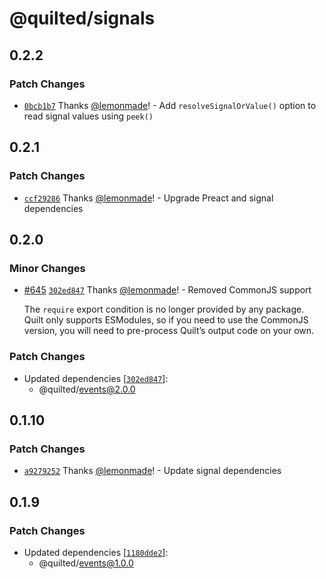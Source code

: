 # @quilted/signals

## 0.2.2

### Patch Changes

- [`0bcb1b7`](https://github.com/lemonmade/quilt/commit/0bcb1b7ccc37e4768f242b2d343f5fd0134c1573) Thanks [@lemonmade](https://github.com/lemonmade)! - Add `resolveSignalOrValue()` option to read signal values using `peek()`

## 0.2.1

### Patch Changes

- [`ccf29286`](https://github.com/lemonmade/quilt/commit/ccf2928633719c38b30cd3712fe132c6bd5fd2a0) Thanks [@lemonmade](https://github.com/lemonmade)! - Upgrade Preact and signal dependencies

## 0.2.0

### Minor Changes

- [#645](https://github.com/lemonmade/quilt/pull/645) [`302ed847`](https://github.com/lemonmade/quilt/commit/302ed8479f9c035ef39d48137de958dba50690ca) Thanks [@lemonmade](https://github.com/lemonmade)! - Removed CommonJS support

  The `require` export condition is no longer provided by any package. Quilt only supports ESModules, so if you need to use the CommonJS version, you will need to pre-process Quilt’s output code on your own.

### Patch Changes

- Updated dependencies [[`302ed847`](https://github.com/lemonmade/quilt/commit/302ed8479f9c035ef39d48137de958dba50690ca)]:
  - @quilted/events@2.0.0

## 0.1.10

### Patch Changes

- [`a9279252`](https://github.com/lemonmade/quilt/commit/a9279252d933f1cb41132acc84ca5dd4fe73307a) Thanks [@lemonmade](https://github.com/lemonmade)! - Update signal dependencies

## 0.1.9

### Patch Changes

- Updated dependencies [[`1180dde2`](https://github.com/lemonmade/quilt/commit/1180dde278793006b8ae153804130cad6dab36c2)]:
  - @quilted/events@1.0.0
